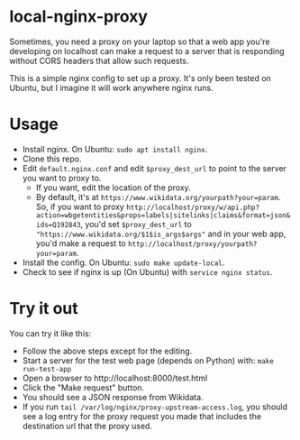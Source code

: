 # local-nginx-proxy

Sometimes, you need a proxy on your laptop so that a web app you're developing on localhost can make a request to a server that is responding without CORS headers that allow such requests.

This is a simple nginx config to set up a proxy. It's only been tested on Ubuntu, but I imagine it will work anywhere nginx runs.

# Usage

- Install nginx. On Ubuntu: `sudo apt install nginx`.
- Clone this repo.
- Edit `default.nginx.conf` and edit `$proxy_dest_url` to point to the server you want to proxy to.
  - If you want, edit the location of the proxy.
  - By default, it's at `https://www.wikidata.org/yourpath?your=param`. So, if you want to proxy `http://localhost/proxy/w/api.php?action=wbgetentities&props=labels|sitelinks|claims&format=json&ids=Q192843`, you'd set `$proxy_dest_url` to `"https://www.wikidata.org/$1$is_args$args"` and in your web app, you'd make a request to `http://localhost/proxy/yourpath?your=param`.
- Install the config. On Ubuntu: `sudo make update-local`.
- Check to see if nginx is up (On Ubuntu) with `service nginx status`.

# Try it out

You can try it like this:

- Follow the above steps except for the editing.
- Start a server for the test web page (depends on Python) with: `make run-test-app`
- Open a browser to http://localhost:8000/test.html
- Click the "Make request" button.
- You should see a JSON response from Wikidata.
- If you run `tail /var/log/nginx/proxy-upstream-access.log`, you should see a log entry for the proxy request you made that includes the destination url that the proxy used.
